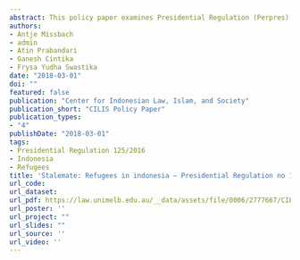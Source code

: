 ```yaml
---
abstract: This policy paper examines Presidential Regulation (Perpres) No 125 of 2016 on the Treatment of Refugees and Asylum Seekers in Indonesia, signed by President Joko Widodo on 31 December 2016. This long-awaited regulation reiterates Indonesia’s long-held position on its responsibilities towards asylum seekers and refugees. Perceiving itself as a transit country only, Indonesia attempts to protect refugees but welcomes them only for terminable period. This policy paper analyses the content of this Presidential Regulation, pointing out its strengths and weaknesses, in order to alert policy-makers to the remaining gaps in the protection of refugees. Although it makes some progress in regard to rescuing refugees in emergency situations, our analysis concludes that the Presidential Regulation still lacks substantial commitment to the effective protection of refugees. Rather than offer any durable solution for asylum seekers and refugees staying on in Indonesia, the current policies create ‘permanent temporariness’. Not only are resettlement options in safe third countries shrinking, but voluntary repatriation to their conflict-ridden countries of origin is often not feasible. So long as local integration into the Indonesian society, which the United Nations High Commissioner for Refugees (UNHCR) would like as a third durable solution, is not an option, refugees and asylum seekers will continue to suffer the most in the current stalemate.
authors:
- Antje Missbach
- admin
- Atin Prabandari
- Ganesh Cintika
- Frysa Yudha Swastika
date: "2018-03-01"
doi: ""
featured: false
publication: "Center for Indonesian Law, Islam, and Society"
publication_short: "CILIS Policy Paper"
publication_types:
- "4"
publishDate: "2018-03-01"
tags:
- Presidential Regulation 125/2016
- Indonesia
- Refugees
title: 'Stalemate: Refugees in indonesia — Presidential Regulation no 125 of 2016'
url_code: 
url_dataset: 
url_pdf: https://law.unimelb.edu.au/__data/assets/file/0006/2777667/CILIS-Paper-14_Missbach-et-al_final.pdf
url_poster: ''
url_project: ""
url_slides: ""
url_source: ''
url_video: ''
---
```

